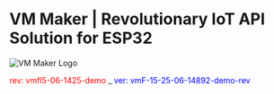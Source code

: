 # VM Maker | Revolutionary IoT API Solution for ESP32

![VM Maker Logo](https://vmmaker.com/github/img/vmmaker.png)


<span style="color:red">rev: vmfI5-06-1425-demo</span> _ <span style="color:blue">ver: vmF-15-25-06-14892-demo-rev</span>
